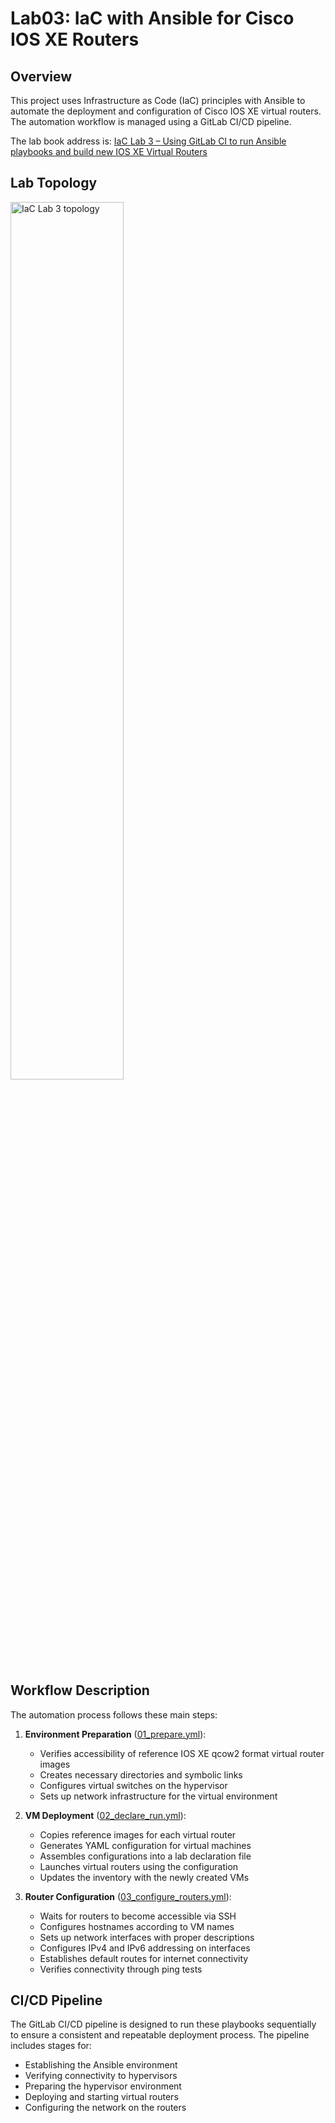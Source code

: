 # Lab03: IaC with Ansible for Cisco IOS XE Routers

## Overview

This project uses Infrastructure as Code (IaC) principles with Ansible to automate the deployment and configuration of Cisco IOS XE virtual routers. The automation workflow is managed using a GitLab CI/CD pipeline.

The lab book address is: [IaC Lab 3 – Using GitLab CI to run Ansible playbooks and build new IOS XE Virtual Routers](https://md.inetdoc.net/s/ltLcEoVDG)

## Lab Topology

<img src="https://md.inetdoc.net/uploads/eca5b443-07b3-40b3-9f6a-93e27846f722.png" width="60%" alt="IaC Lab 3 topology" />

## Workflow Description

The automation process follows these main steps:

1. **Environment Preparation** ([01_prepare.yml](./01_prepare.yml)):

   - Verifies accessibility of reference IOS XE qcow2 format virtual router images
   - Creates necessary directories and symbolic links
   - Configures virtual switches on the hypervisor
   - Sets up network infrastructure for the virtual environment

2. **VM Deployment** ([02_declare_run.yml](./02_declare_run.yml)):

   - Copies reference images for each virtual router
   - Generates YAML configuration for virtual machines
   - Assembles configurations into a lab declaration file
   - Launches virtual routers using the configuration
   - Updates the inventory with the newly created VMs

3. **Router Configuration** ([03_configure_routers.yml](./03_configure_routers.yml)):
   - Waits for routers to become accessible via SSH
   - Configures hostnames according to VM names
   - Sets up network interfaces with proper descriptions
   - Configures IPv4 and IPv6 addressing on interfaces
   - Establishes default routes for internet connectivity
   - Verifies connectivity through ping tests

## CI/CD Pipeline

The GitLab CI/CD pipeline is designed to run these playbooks sequentially to ensure a consistent and repeatable deployment process. The pipeline includes stages for:

- Establishing the Ansible environment
- Verifying connectivity to hypervisors
- Preparing the hypervisor environment
- Deploying and starting virtual routers
- Configuring the network on the routers
